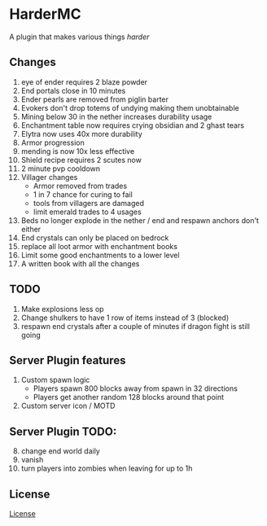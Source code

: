 # HarderMC

A plugin that makes various things *harder*

## Changes

1. eye of ender requires 2 blaze powder
2. End portals close in 10 minutes
3. Ender pearls are removed from piglin barter
4. Evokers don't drop totems of undying making them unobtainable
5. Mining below 30 in the nether increases durability usage
6. Enchantment table now requires crying obsidian and 2 ghast tears
7. Elytra now uses 40x more durability
8. Armor progression
9. mending is now 10x less effective
10. Shield recipe requires 2 scutes now
11. 2 minute pvp cooldown
12. Villager changes
    - Armor removed from trades
    - 1 in 7 chance for curing to fail
    - tools from villagers are damaged
    - limit emerald trades to 4 usages
13. Beds no longer explode in the nether / end and respawn anchors don't either
14. End crystals can only be placed on bedrock
15. replace all loot armor with enchantment books
16. Limit some good enchantments to a lower level
17. A written book with all the changes

## TODO

1. Make explosions less op
2. Change shulkers to have 1 row of items instead of 3 (blocked)
3. respawn end crystals after a couple of minutes if dragon fight is still going

## Server Plugin features

1. Custom spawn logic
    - Players spawn 800 blocks away from spawn in 32 directions
    - Players get another random 128 blocks around that point
2. Custom server icon / MOTD

## Server Plugin TODO:

8. change end world daily
9. vanish
9. turn players into zombies when leaving for up to 1h

## License

[License](./LICENSE)

